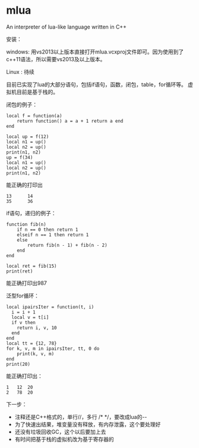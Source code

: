 # mlua
An interpreter of lua-like language written in C++ 

安装：

windows:  用vs2013以上版本直接打开mlua.vcxproj文件即可。因为使用到了c++11语法，所以需要vs2013及以上版本。

Linux :  待续

目前已实现了lua的大部分语句，包括if语句，函数，闭包，table，for循环等。 虚拟机目前是基于栈的。

闭包的例子：

```
local f = function(a)
    return function() a = a + 1 return a end 
end

local up = f(12)
local n1 = up()
local n2 = up()
print(n1, n2)
up = f(34)
local n1 = up()
local n2 = up()
print(n1, n2)
```
能正确的打印出
```
13      14
35      36
```

if语句，递归的例子：
```
function fib(n)
    if n == 0 then return 1
    elseif n == 1 then return 1
    else 
        return fib(n - 1) + fib(n - 2)
    end
end

local ret = fib(15)
print(ret)
```
能正确打印出987

泛型for循环：
```
local ipairsIter = function(t, i)
  i = i + 1
  local v = t[i]
  if v then
    return i, v, 10
  end
end
local tt = {12, 78}
for k, v, m in ipairsIter, tt, 0 do
    print(k, v, m)
end
print(20)
```
能正确打印出：
```
1   12  20
2   78  20
```

下一步：

+ 注释还是C++格式的，单行//，多行 /* */，要改成lua的--
+ 为了快速出结果，堆变量没有释放，有内存泄露，这个要处理好
+ 还没有垃圾回收GC，这个以后要加上去
+ 有时间把基于栈的虚拟机改为基于寄存器的
